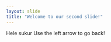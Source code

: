 ```yaml
---
layout: slide
title: "Welcome to our second slide!"
---
```

Hele sukur
Use the left arrow to go back!
